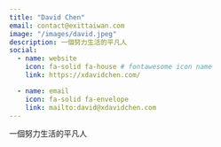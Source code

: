 ```yaml
---
title: "David Chen"
email: contact@exittaiwan.com
image: "/images/david.jpeg"
description: 一個努力生活的平凡人
social:
  - name: website
    icon: fa-solid fa-house # fontawesome icon name
    link: https://xdavidchen.com/

  - name: email
    icon: fa-solid fa-envelope
    link: mailto:david@xdavidchen.com
---
```


一個努力生活的平凡人
